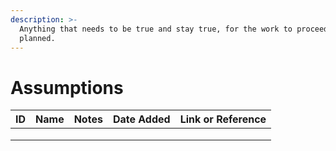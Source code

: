 ```yaml
---
description: >-
  Anything that needs to be true and stay true, for the work to proceed as
  planned.
---
```


# Assumptions

| ID | Name | Notes | Date Added | Link or Reference |
| -- | ---- | ----- | ---------- | ----------------- |
|    |      |       |            |                   |
|    |      |       |            |                   |
|    |      |       |            |                   |
